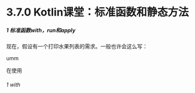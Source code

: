# 3.7.0 Kotlin课堂：标准函数和静态方法

##### 1 标准函数with，run和apply

现在，假设有一个打印水果列表的需求。一般也许会这么写：

umm

在使用

###### 1 with
